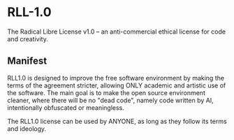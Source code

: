 # RLL-1.0
The Radical Libre License v1.0 – an anti-commercial ethical license for code and creativity. 

## Manifest

RLL1.0 is designed to improve the free software environment by making the terms of the agreement stricter, allowing ONLY academic and artistic use of the software. The main goal is to make the open source environment cleaner, where there will be no "dead code", namely code written by AI, intentionally obfuscated or meaningless.

The RLL1.0 license can be used by ANYONE, as long as they follow its terms and ideology.

